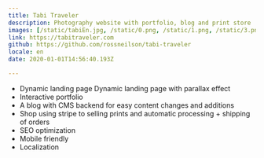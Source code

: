 ```yaml
---
title: Tabi Traveler
description: Photography website with portfolio, blog and print store
images: [/static/tabiEn.jpg, /static/0.png, /static/1.png, /static/3.png]
link: https://tabitraveler.com
github: https://github.com/rossneilson/tabi-traveler
locale: en
date: 2020-01-01T14:56:40.193Z

---
```

* Dynamic landing page Dynamic landing page with parallax effect
* Interactive portfolio 
* A blog with CMS backend for easy content changes and additions
* Shop using stripe to selling prints and automatic processing + shipping of orders
* SEO optimization
* Mobile friendly
* Localization